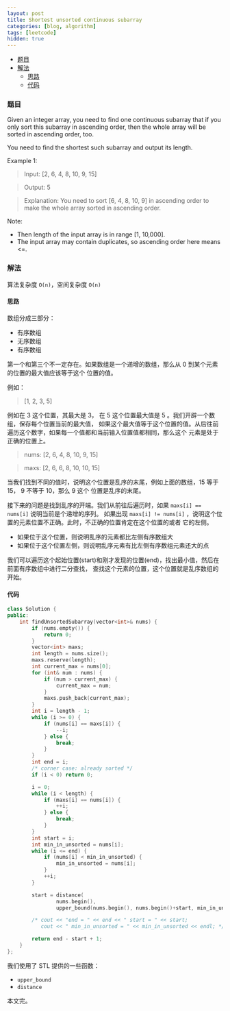 ```yaml
---
layout: post
title: Shortest unsorted continuous subarray
categories: [blog, algorithm]
tags: [leetcode]
hidden: true
---
```


+ [题目](#problem)
+ [解法](#solution)
  + [思路](#way)
  + [代码](#code)


<a id="problem"></a>

### 题目

Given an integer array, you need to find one continuous subarray that if you only sort this subarray in ascending order, then the whole array will be sorted in ascending order, too.

You need to find the shortest such subarray and output its length.

Example 1:

> Input: [2, 6, 4, 8, 10, 9, 15]

> Output: 5

> Explanation: You need to sort [6, 4, 8, 10, 9] in ascending order to make the whole array sorted in ascending order.

Note:
+ Then length of the input array is in range [1, 10,000].
+ The input array may contain duplicates, so ascending order here means <=.

<a id="solution"></a>

### 解法

算法复杂度 `O(n)`，空间复杂度 `O(n)`

<a id="way"></a>

#### 思路

数组分成三部分：

+ 有序数组
+ 无序数组
+ 有序数组

第一个和第三个不一定存在。如果数组是一个递增的数组，那么从 0 到某个元素的位置的最大值应该等于这个
位置的值。

例如：

> [1, 2, 3, 5]

例如在 3 这个位置，其最大是 3， 在 5 这个位置最大值是 5 。我们开辟一个数组，保存每个位置当前的最大值，
如果这个最大值等于这个位置的值。从后往前遍历这个数字，如果每一个值都和当前输入位置值都相同，那么这个
元素是处于正确的位置上。

> nums: [2, 6, 4, 8, 10, 9, 15]

> maxs: [2, 6, 6, 8, 10, 10, 15]

当我们找到不同的值时，说明这个位置是乱序的末尾，例如上面的数组，15 等于 15， 9 不等于 10，那么 9 这个
位置是乱序的末尾。

接下来的问题是找到乱序的开端。我们从前往后遍历时，如果 `maxs[i] == nums[i]` 说明当前是个递增的序列。
如果出现 `maxs[i] != nums[i]` ，说明这个位置的元素位置不正确。此时，不正确的位置肯定在这个位置的或者
它的左侧。

+ 如果位于这个位置，则说明乱序的元素都比左侧有序数组大
+ 如果位于这个位置左侧，则说明乱序元素有比左侧有序数组元素还大的点

我们可以遍历这个起始位置(start)和刚才发现的位置(end)，找出最小值，然后在前面有序数组中进行二分查找，
查找这个元素的位置，这个位置就是乱序数组的开始。


<a id="code"></a>

#### 代码

```cpp
class Solution {
public:
    int findUnsortedSubarray(vector<int>& nums) {
        if (nums.empty()) {
            return 0;
        }
        vector<int> maxs;
        int length = nums.size();
        maxs.reserve(length);
        int current_max = nums[0];
        for (int& num : nums) {
            if (num > current_max) {
                current_max = num;
            }
            maxs.push_back(current_max);
        }
        int i = length - 1;
        while (i >= 0) {
            if (nums[i] == maxs[i]) {
                --i;
            } else {
                break;
            }
        }
        int end = i;
        /* corner case: already sorted */
        if (i < 0) return 0;

        i = 0;
        while (i < length) {
            if (maxs[i] == nums[i]) {
                ++i;
            } else {
                break;
            }
        }
        int start = i;
        int min_in_unsorted = nums[i];
        while (i <= end) {
            if (nums[i] < min_in_unsorted) {
                min_in_unsorted = nums[i];
            }
            ++i;
        }

        start = distance(
                nums.begin(),
                upper_bound(nums.begin(), nums.begin()+start, min_in_unsorted));

        /* cout << "end = " << end << " start = " << start;
           cout << " min_in_unsorted = " << min_in_unsorted << endl; */

        return end - start + 1;
    }
};
```

我们使用了 STL 提供的一些函数：

+ `upper_bound`
+ `distance`

本文完。
